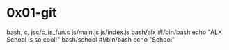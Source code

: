 # 0x01-git
bash, c, jsc/c_is_fun.c
js/main.js
js/index.js
bash/alx
#!/bin/bash
echo "ALX School is so cool!"
bash/school
#!/bin/bash
echo "School"

